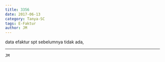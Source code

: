 ```yaml
---
title: 3356
date: 2017-06-13
category: Tanya-SC
tags: E-Faktur
author: JM
---
```


data efaktur spt sebelumnya tidak ada,

---



`JM`
